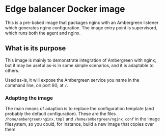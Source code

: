 # Edge balancer Docker image

This is a pre-baked image that packages nginx with an Ambergreen
listener which generates nginx configuration. The image entry point is
supervisord, which runs both the agent and nginx.

## What is its purpose

This image is mainly to demonstrate integration of Ambergreen with
nginx; but it may be useful as-is in some simple scenarios, and it is
adaptable to others.

Used as-is, it will expose the Ambergreen service you name in the
command line, on port 80, at `/`.

### Adapting the image

The main means of adaption is to replace the configuration template
(and probably the default configuration). These are the files
`/home/ambergreen/nginx.tmpl` and `/home/ambergreen/nginx.conf` in the
image filesystem, so you could, for instance, build a new image that
copies over them.
